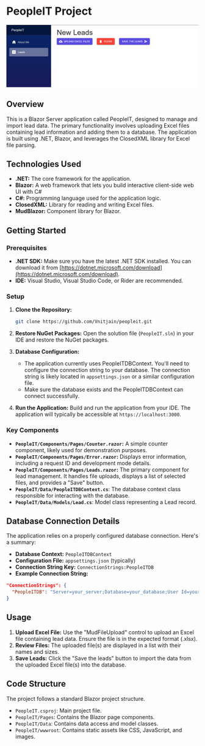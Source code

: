 # PeopleIT Project

![image](image.png)

## Overview

This is a Blazor Server application called PeopleIT, designed to manage and import lead data. The primary functionality involves uploading Excel files containing lead information and adding them to a database. The application is built using .NET, Blazor, and leverages the ClosedXML library for Excel file parsing.

## Technologies Used

*   **.NET:** The core framework for the application.
*   **Blazor:**  A web framework that lets you build interactive client-side web UI with C#
*   **C#:** Programming language used for the application logic.
*   **ClosedXML:** Library for reading and writing Excel files.
*   **MudBlazor:** Component library for Blazor.

## Getting Started

### Prerequisites

*   **.NET SDK:**  Make sure you have the latest .NET SDK installed. You can download it from [https://dotnet.microsoft.com/download](https://dotnet.microsoft.com/download).
*   **IDE:**  Visual Studio, Visual Studio Code, or Rider are recommended.

### Setup

1.  **Clone the Repository:**
    ```bash
    git clone https://github.com/Vnitjain/peopleit.git
    ```

2.  **Restore NuGet Packages:**
    Open the solution file (`PeopleIT.sln`) in your IDE and restore the NuGet packages.

3.  **Database Configuration:**

    *   The application currently uses PeopleITDBContext. You'll need to configure the connection string to your database.  The connection string is likely located in `appsettings.json` or a similar configuration file.
    *   Make sure the database exists and the PeopleITDBContext can connect successfully.

4.  **Run the Application:**
    Build and run the application from your IDE. The application will typically be accessible at `https://localhost:3000`.

### Key Components

*   **`PeopleIT/Components/Pages/Counter.razor`:**  A simple counter component, likely used for demonstration purposes.
*   **`PeopleIT/Components/Pages/Error.razor`:**  Displays error information, including a request ID and development mode details.
*   **`PeopleIT/Components/Pages/Leads.razor`:**  The primary component for lead management.  It handles file uploads, displays a list of selected files, and provides a "Save" button.
*   **`PeopleIT/Data/PeopleITDBContext.cs`**:  The database context class responsible for interacting with the database.
*   **`PeopleIT/Data/Models/Lead.cs`**:  Model class representing a Lead record.

## Database Connection Details

The application relies on a properly configured database connection. Here's a summary:

*   **Database Context:** `PeopleITDBContext`
*   **Configuration File:** `appsettings.json` (typically)
*   **Connection String Key:**  `ConnectionStrings:PeopleITDB`
*   **Example Connection String:**

```json
"ConnectionStrings": {
  "PeopleITDB": "Server=your_server;Database=your_database;User Id=your_user;Password=your_password;"
}
```

## Usage

1.  **Upload Excel File:** Use the "MudFileUpload" control to upload an Excel file containing lead data.  Ensure the file is in the expected format (.xlsx).
2.  **Review Files:** The uploaded file(s) are displayed in a list with their names and sizes.
3.  **Save Leads:** Click the "Save the leads" button to import the data from the uploaded Excel file(s) into the database.

## Code Structure

<place image here: Project Directory Structure Diagram>

The project follows a standard Blazor project structure.

*   `PeopleIT.csproj`:  Main project file.
*   `PeopleIT/Pages`:  Contains the Blazor page components.
*   `PeopleIT/Data`:  Contains data access and model classes.
*   `PeopleIT/wwwroot`: Contains static assets like CSS, JavaScript, and images.

